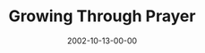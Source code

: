 ---
layout: message
category: message
series: "The Art of Growth"
title: "Growing Through Prayer"
date: 2002-10-13-00-00
message_id: 260
audio-description: "There is an art to growth. Learn to grow up and not just old."
audio: "http://s3.amazonaws.com/crossroadsaudiomessages/Growing+Through+Prayer.mp3"
audio-title: "Growing Through Prayer"
audio-duration: "36:57"
---